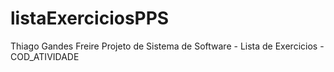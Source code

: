# listaExerciciosPPS
Thiago Gandes Freire
Projeto de Sistema de Software - Lista de Exercicios - COD_ATIVIDADE
